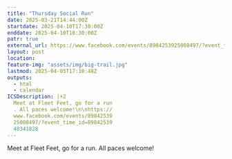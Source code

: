 ```yaml
---
title: "Thursday Social Run"
date: 2025-03-21T14:44:00Z
startdate: 2025-04-10T17:30:00Z
enddate: 2025-04-10T18:30:00Z
patr: true
external_url: https://www.facebook.com/events/8984253925008497/?event_time_id=8984253948341828
layout: post
location: 
feature-img: "assets/img/big-trail.jpg"
lastmod: 2025-04-05T17:10:48Z
outputs:
  - html
  - calendar
ICSDescription: |+2
  Meet at Fleet Feet, go for a run  . All paces welcome!\n\nhttps://  www.facebook.com/events/89842539  25008497/?event_time_id=89842539  48341828
---
```


Meet at Fleet Feet, go for a run. All paces welcome!<br>
  <br>
  
